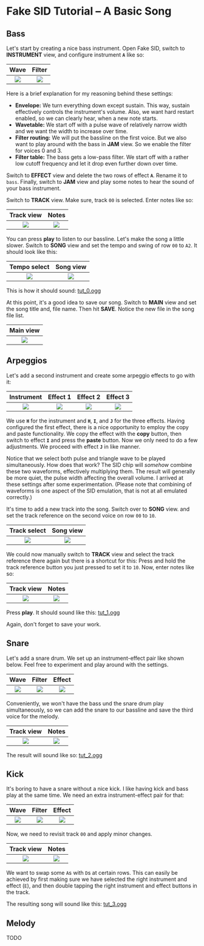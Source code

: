 # Fake SID Tutorial – A Basic Song

## Bass

Let's start by creating a nice bass instrument.
Open Fake SID, switch to **INSTRUMENT** view,
and configure instrument **`A`** like so:

Wave|Filter
:-:|:-:
<img src="bass-wave.png">|<img src="bass-filter.png">

Here is a brief explanation for my reasoning behind these settings:

+ **Envelope:**
We turn everything down except sustain.
This way, sustain effectively controls the instrument's volume.
Also, we want hard restart enabled, so we can clearly hear,
when a new note starts.
+ **Wavetable:**
We start off with a pulse wave of relatively narrow width
and we want the width to increase over time.
+ **Filter routing:**
We will put the bassline on the first voice.
But we also want to play around with the bass in **JAM** view.
So we enable the filter for voices 0 and 3.
+ **Filter table:**
The bass gets a low-pass filter. We start off with a rather low cutoff frequency and let it drop even further down over time.

Switch to **EFFECT** view
and delete the two rows of effect **`A`**. Rename it to `bass`.
Finally, switch to **JAM** view and play some notes to hear the sound of your bass instrument.

Switch to **TRACK** view.
Make sure, track `00` is selected.
Enter notes like so:

Track view|Notes
:-:|:-:
<img src="bass-track.png">|<img src="bass-notes.png">

You can press **play** to listen to our bassline.
Let's make the song a little slower.
Switch to **SONG** view and set the tempo and swing of row `00` to
`A2`.
It should look like this:

Tempo select|Song view
:-:|:-:
<img src="tempo-select.png">|<img src="song1.png">

This is how it should sound:
[tut_0.ogg](https://raw.githubusercontent.com/2bt/fakesid/master/docs/tut-01/tut_0.ogg)

At this point, it's a good idea to save our song.
Switch to **MAIN** view and
set the song title and, file name.
Then hit **SAVE**.
Notice the new file in the song file list.

Main view|
:-:|
<img src="save.png">|


## Arpeggios

Let's add a second instrument and create some arpeggio effects to go with it:

Instrument|Effect 1|Effect 2|Effect 3
:-:|:-:|:-:|:-:
<img src="arp-instr.png">|<img src="arp1-effect.png">|<img src="arp2-effect.png">|<img src="arp3-effect.png">

We use **`H`** for the instrument and **`H`**, **`I`**, and **`J`** for the three effects.
Having configured the first effect,
there is a nice opportunity to employ the copy and paste functionality.
We copy the effect with the **copy** button,
then switch to effect **`I`** and press the **paste** button.
Now we only need to do a few adjustments.
We proceed with effect **`J`** in like manner.

Notice that we select both pulse and triangle wave to be played simultaneously.
How does that work?
The SID chip will *somehow* combine these two waveforms, effectively multiplying them.
The result will generally be more quiet,
the pulse width affecting the overall volume.
I arrived at these settings after some experimentation.
(Please note that combining of waveforms is one aspect of the SID emulation, that is not at all emulated correctly.)

It's time to add a new track into the song.
Switch over to **SONG** view.
and set the track reference on the second voice on row `00` to `10`.

Track select|Song view
:-:|:-:
<img src="track-select.png">|<img src="song2.png">

We could now manually switch to **TRACK** view and select the track reference there again
but there is a shortcut for this:
Press and hold the track reference button you just pressed to set it to `10`.
Now, enter notes like so:

Track view|Notes
:-:|:-:
<img src="arp-track.png">|<img src="arp-notes.png">

Press **play**. It should sound like this:
[tut_1.ogg](https://raw.githubusercontent.com/2bt/fakesid/master/docs/tut-01/tut_1.ogg)

Again, don't forget to save your work.


## Snare

Let's add a snare drum.
We set up an instrument-effect pair like shown below.
Feel free to experiment and play around with the settings.

Wave|Filter|Effect
:-:|:-:|:-:
<img src="snare-wave.png">|<img src="snare-filter.png">|<img src="snare-effect.png">

Conveniently, we won't have the bass und the snare drum play simultaneously,
so we can add the snare to our bassline
and save the third voice for the melody.

Track view|Notes
:-:|:-:
<img src="snare-track.png">|<img src="snare-notes.png">

The result will sound like so:
[tut_2.ogg](https://raw.githubusercontent.com/2bt/fakesid/master/docs/tut-01/tut_2.ogg)


## Kick

It's boring to have a snare without a nice kick.
I like having kick and bass play at the same time.
We need an extra instrument-effect pair for that:

Wave|Filter|Effect
:-:|:-:|:-:
<img src="kick-wave.png">|<img src="kick-filter.png">|<img src="kick-effect.png">

Now, we need to revisit track `00` and apply minor changes.

Track view|Notes
:-:|:-:
<img src="kick-track.png">|<img src="kick-notes.png">

We want to swap some `A`s with `D`s at certain rows.
This can easily be achieved by first making sure we have selected the right instrument and effect (`E`),
and then double tapping the right instrument and effect buttons in the track.

The resulting song will sound like this:
[tut_3.ogg](https://raw.githubusercontent.com/2bt/fakesid/master/docs/tut-01/tut_3.ogg)


## Melody

TODO